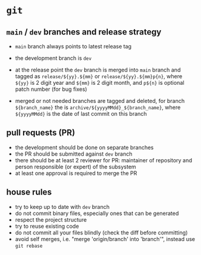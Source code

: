 # `git`

## `main` / `dev` branches and release strategy

- `main` branch always points to latest release tag
- the development branch is `dev`
- at the release point the `dev` branch is merged into `main` branch
  and tagged as `release/${yy}.${mm}` or `release/${yy}.${mm}p{n}`,
  where `${yy}` is 2 digit year and `${mm}` is 2 digit month,
  and `p${n}` is optional patch number (for bug fixes)

- merged or not needed branches are tagged and deleted,
  for branch `${branch_name}` the is `archive/${yyyyMMdd}_${branch_name}`,
  where `${yyyyMMdd}` is the date of last commit on this branch

## pull requests (PR)

- the development should be done on separate branches
- the PR should be submitted against `dev` branch
- there should be at least 2 reviewer for PR:
  maintainer of repository
  and person responsible (or expert) of the subsystem
- at least one approval is required to merge the PR

## house rules

- try to keep up to date with `dev` branch
- do not commit binary files, especially ones that can be generated
- respect the project structure
- try to reuse existing code
- do not commit all your files blindly (check the diff before committing)
- avoid self merges, i.e. "merge 'origin/branch' into 'branch'",
  instead use `git rebase`
